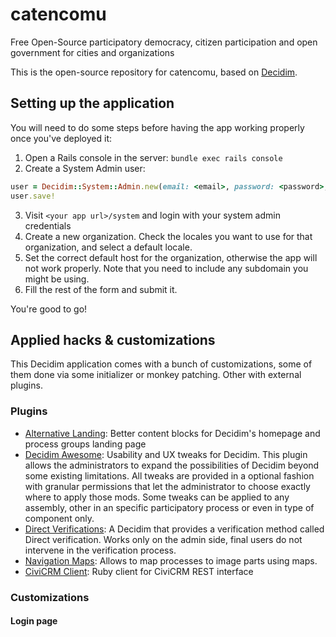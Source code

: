 # catencomu

Free Open-Source participatory democracy, citizen participation and open government for cities and organizations

This is the open-source repository for catencomu, based on [Decidim](https://github.com/decidim/decidim).

## Setting up the application

You will need to do some steps before having the app working properly once you've deployed it:

1. Open a Rails console in the server: `bundle exec rails console`
2. Create a System Admin user:

```ruby
user = Decidim::System::Admin.new(email: <email>, password: <password>, password_confirmation: <password>)
user.save!
```

3. Visit `<your app url>/system` and login with your system admin credentials
4. Create a new organization. Check the locales you want to use for that organization, and select a default locale.
5. Set the correct default host for the organization, otherwise the app will not work properly. Note that you need to include any subdomain you might be using.
6. Fill the rest of the form and submit it.

You're good to go!

## Applied hacks & customizations

This Decidim application comes with a bunch of customizations, some of them done via some initializer or monkey patching. Other with external plugins.

### Plugins

- [Alternative Landing](https://github.com/Platoniq/decidim-module-alternative_landing): Better content blocks for Decidim's homepage and process groups landing page
- [Decidim Awesome](https://github.com/Platoniq/decidim-module-decidim_awesome):	Usability and UX tweaks for Decidim. This plugin allows the administrators to expand the possibilities of Decidim beyond some existing limitations. All tweaks are provided in a optional fashion with granular permissions that let the administrator to choose exactly where to apply those mods. Some tweaks can be applied to any assembly, other in an specific participatory process or even in type of component only.
- [Direct Verifications](https://github.com/Platoniq/decidim-verifications-direct_verifications):	A Decidim that provides a verification method called Direct verification. Works only on the admin side, final users do not intervene in the verification process.
- [Navigation Maps](https://github.com/Platoniq/decidim-catencomu/blob/9f89837a2acf227da17c61db0df0b06a01113d36/README.md#L35):	Allows to map processes to image parts using maps.
- [CiviCRM Client](https://github.com/EFForg/ruby-civicrm): Ruby client for CiviCRM REST interface

### Customizations

#### Login page
